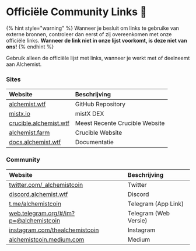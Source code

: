 # Officiële Community Links 🔗

{% hint style="warning" %}
Wanneer je besluit om links te gebruike van externe bronnen, controleer dan eerst of zij overeenkomen met onze officiële links. **Wanneer de link niet in onze lijst voorkomt, is deze niet van ons!**
{% endhint %}



Gebruik alleen de officiële lijst met links, wanneer je werkt met of deelneemt aan Alchemist.

### Sites

| Website | Beschrijving |
| :--- | :--- |
| [alchemist.wtf](http://alchemist.wtf) | GitHub Repository |
| [mistx.io](http://mistx.io/) | mistX DEX |
| [crucible.alchemist.wtf](https://crucible.alchemist.wtf/) | Meest Recente Crucible Website |
| [alchemist.farm](https://alchemist.farm) | Crucible Website |
| [docs.alchemist.wtf](https://docs.alchemist.wtf) | Documentatie |

### Community

| Website | Beschrijving |
| :--- | :--- |
| [twitter.com/\_alchemistcoin](https://twitter.com/_alchemistcoin) | Twitter |
| [discord.alchemist.wtf](http://discord.alchemist.wtf) | Discord |
| [t.me/alchemistcoin](https://t.me/alchemistcoin) | Telegram \(App Link\) |
| [web.telegram.org/\#/im?p=@alchemistcoin](https://web.telegram.org/#/im?p=@alchemistcoin) | Telegram \(Web Versie\) |
| [instagram.com/thealchemistcoin](https://www.instagram.com/thealchemistcoin/) | Instagram |
| [alchemistcoin.medium.com](https://alchemistcoin.medium.com/) | Medium |



